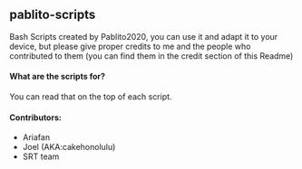 ## pablito-scripts
Bash Scripts created by Pablito2020, you can use it and adapt it to your device, but please give proper credits to me and the people who contributed to them (you can find them in the credit section of this Readme)

#### What are the scripts for?
You can read that on the top of each script.

#### Contributors:
 * Ariafan
 * Joel (AKA:cakehonolulu)
 * SRT team
 
